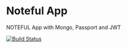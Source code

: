 Noteful App
============================
NOTEFUL App with Mongo, Passport and JWT

[![Build Status](https://travis-ci.org/thinkful-ei22/dan-noteful-4.svg?branch=master)](https://travis-ci.org/thinkful-ei22/dan-noteful-4)

